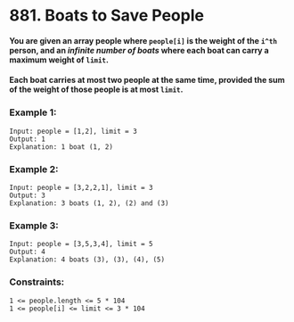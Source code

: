# 881. Boats to Save People

#### You are given an array people where `people[i]` is the weight of the `i^th` person, and an *infinite number of boats* where each boat can carry a maximum weight of `limit`. 

#### Each boat carries at most two people at the same time, provided the sum of the weight of those people is at most `limit`.

### Example 1:
```
Input: people = [1,2], limit = 3
Output: 1
Explanation: 1 boat (1, 2)
```

### Example 2:
```
Input: people = [3,2,2,1], limit = 3
Output: 3
Explanation: 3 boats (1, 2), (2) and (3)
```

### Example 3:
```
Input: people = [3,5,3,4], limit = 5
Output: 4
Explanation: 4 boats (3), (3), (4), (5)
```

### Constraints:
```
1 <= people.length <= 5 * 104
1 <= people[i] <= limit <= 3 * 104
```

